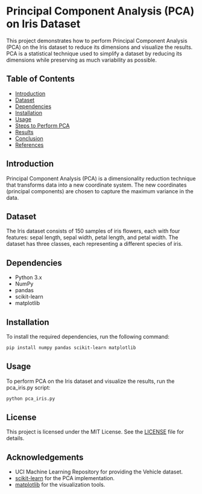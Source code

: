 # Principal Component Analysis (PCA) on Iris Dataset

This project demonstrates how to perform Principal Component Analysis (PCA) on the Iris dataset to reduce its dimensions and visualize the results. PCA is a statistical technique used to simplify a dataset by reducing its dimensions while preserving as much variability as possible.

## Table of Contents

- [Introduction](#introduction)
- [Dataset](#dataset)
- [Dependencies](#dependencies)
- [Installation](#installation)
- [Usage](#usage)
- [Steps to Perform PCA](#steps-to-perform-pca)
- [Results](#results)
- [Conclusion](#conclusion)
- [References](#references)

## Introduction

Principal Component Analysis (PCA) is a dimensionality reduction technique that transforms data into a new coordinate system. The new coordinates (principal components) are chosen to capture the maximum variance in the data.

## Dataset

The Iris dataset consists of 150 samples of iris flowers, each with four features: sepal length, sepal width, petal length, and petal width. The dataset has three classes, each representing a different species of iris.

## Dependencies

- Python 3.x
- NumPy
- pandas
- scikit-learn
- matplotlib

## Installation

To install the required dependencies, run the following command:

```sh
pip install numpy pandas scikit-learn matplotlib
```
## Usage

To perform PCA on the Iris dataset and visualize the results, run the pca_iris.py script:
```sh
python pca_iris.py
```
## License
This project is licensed under the MIT License. See the [LICENSE](LICENSE) file for details.

## Acknowledgements
- UCI Machine Learning Repository for providing the Vehicle dataset.
- [scikit-learn](https://scikit-learn.org/stable/) for the PCA implementation.
- [matplotlib](https://matplotlib.org/) for the visualization tools.
